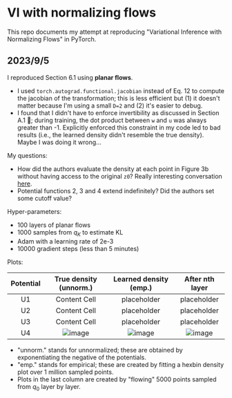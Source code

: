 # VI with normalizing flows

This repo documents my attempt at reproducing "Variational Inference with Normalizing Flows" in PyTorch. 

## 2023/9/5

I reproduced Section 6.1 using **planar flows**. 

- I used `torch.autograd.functional.jacobian` instead of Eq. 12 to compute the jacobian of the transformation; this is less efficient but (1) it doesn't matter because I'm using a small `D=2` and (2) it's easier to debug.
- I found that I didn't have to enforce invertibility as discussed in Section A.1 🤷; during training, the dot product between `w` and `u` was always greater than -1. Explicitly enforced this constraint in my code led to bad results (i.e., the learned density didn't resemble the true density). Maybe I was doing it wrong...

My questions:

- How did the authors evaluate the density at each point in Figure 3b without having access to the original `z0`? Really interesting conversation [here](https://groups.google.com/a/tensorflow.org/g/tfprobability/c/KouBOt9HQa8).
- Potential functions 2, 3 and 4 extend indefinitely? Did the authors set some cutoff value?

Hyper-parameters:

- 100 layers of planar flows
- 1000 samples from $q_K$ to estimate KL
- Adam with a learning rate of 2e-3
- 10000 gradient steps (less than 5 minutes)

Plots:

| Potential | True density (unnorm.) | Learned density (emp.) | After nth layer |
| :-: | :-: | :-: | :-: |
| U1  | Content Cell  | placeholder | placeholder |
| U2  | Content Cell  | placeholder | placeholder |
| U3  | Content Cell  | placeholder | placeholder |
| U4  | <img alt="image" src="https://github.com/zhihanyang2022/vi-with-normalizing-flows/assets/43589364/8a79a614-4278-412e-93ae-4b7692f2097d"> | <img alt="image" src="https://github.com/zhihanyang2022/vi-with-normalizing-flows/assets/43589364/af109a70-85cd-47d9-940b-1b4a6fbe9d46"> | <img alt="image" src="https://github.com/zhihanyang2022/vi-with-normalizing-flows/assets/43589364/1c757df3-f9e3-4d76-b9f1-01f67ca3aada"> |

- "unnorm." stands for unnormalized; these are obtained by exponentiating the negative of the potentials.
- "emp." stands for empirical; these are created by fitting a hexbin density plot over 1 million sampled points.
- Plots in the last column are created by "flowing" 5000 points sampled from $q_0$ layer by layer.
